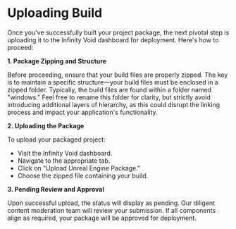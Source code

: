 # Uploading Build

Once you've successfully built your project package, the next pivotal step is uploading it to the Infinity Void dashboard for deployment. Here's how to proceed:

**1. Package Zipping and Structure**

Before proceeding, ensure that your build files are properly zipped. The key is to maintain a specific structure—your build files must be enclosed in a zipped folder. Typically, the build files are found within a folder named "windows." Feel free to rename this folder for clarity, but strictly avoid introducing additional layers of hierarchy, as this could disrupt the linking process and impact your application's functionality.

**2. Uploading the Package**

To upload your packaged project:

* Visit the Infinity Void dashboard.
* Navigate to the appropriate tab.
* Click on "Upload Unreal Engine Package."
* Choose the zipped file containing your build.

**3. Pending Review and Approval**

Upon successful upload, the status will display as pending. Our diligent content moderation team will review your submission. If all components align as required, your package will be approved for deployment.




